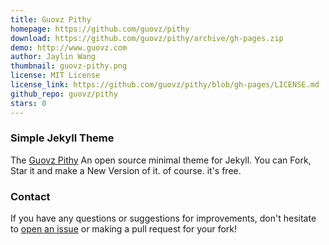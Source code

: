 ```yaml
---
title: Guovz Pithy
homepage: https://github.com/guovz/pithy
download: https://github.com/guovz/pithy/archive/gh-pages.zip
demo: http://www.guovz.com
author: Jaylin Wang
thumbnail: guovz-pithy.png
license: MIT License
license_link: https://github.com/guovz/pithy/blob/gh-pages/LICENSE.md
github_repo: guovz/pithy
stars: 0
---
```


### Simple Jekyll Theme

The [Guovz Pithy](https://github.com/guovz/pithy) An open source
minimal theme for Jekyll. You can Fork, Star it and make a New Version
of it. of course. it's free.

### Contact

If you have any questions or suggestions for improvements, don't
hesitate to [open an issue](https://github.com/guovz/pithy/issues) or
making a pull request for your fork!
